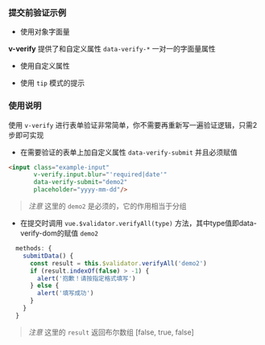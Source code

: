 ### 提交前验证示例

- 使用对象字面量

**v-verify** 提供了和自定义属性 `data-verify-*` 一对一的字面量属性

<vuep template="#demo3"></vuep>

<script v-pre type="text/x-template" id="demo3">
  <style>
    .text {
      color: #4fc08d;
    }
  </style>

  <template>
    <div>
      <div>
        <label>日期</label>
        <p>
          <input class="example-input"
                v-verify.input.blur="{
                  regs: 'required|date:YYYY/MM/DD',
                  submit: 'demo3',
                  name: '日期'
                }"
                placeholder="YYYY/MM/DD"/>
        </p>
      </div>

      <div>
        <label>电话</label>
        <p>
          <input class="example-input"
                v-verify.input.blur="{
                  regs: 'required|numberic|len:11|max:11',
                  submit: 'demo3',
                  name: '电话'
                }"
                placeholder="电话"/>
        </p>
      </div>

      <div>
        <label>姓名</label>
        <p>
          <input class="example-input"
                v-verify.input.blur="{
                  regs: 'required',
                  submit: 'demo3',
                  name: '姓名'
                }"
                placeholder="姓名"/>
        </p>
      </div>

      <div>
        <button class="example-btn example-btn_default"
                @click="submitData">
          提交
        </button>
      </div> 
    </div>
  </template>

  <script>
    module.exports = {
      data () {
        return {
          time: '2017/09/09'
        }
      },
      methods: {
        submitData() {
          const result = this.$validator.verifyAll('demo3')
          if (result.indexOf(false) > -1) {
            // alert('抱歉！请按指定格式填写')
          } else {
            alert('填写成功')
          }
        }
      }
    }
  </script>
</script>


- 使用自定义属性

<vuep template="#demo2"></vuep>

<script v-pre type="text/x-template" id="demo2">
  <style>
    .text {
      color: #4fc08d;
    }
  </style>

  <template>
    <div>
      <div>
        <label>日期</label>
        <p>
          <input class="example-input"
                v-verify.input.blur="'required|date:YYYY-MM-DD'"
                data-verify-submit="demo2"
                placeholder="YYYY-MM-DD"/>
        </p>
      </div>

      <div>
        <label>电话</label>
        <p>
          <input class="example-input"
                data-verify-name="电话"
                v-verify.input.blur="'required|numberic|len:11|max:11'"
                data-verify-submit="demo2"
                placeholder="电话"/>
        </p>
      </div>

      <div>
        <label>姓名</label>
        <p>
          <input class="example-input"
                v-verify.input.blur="'required'"
                data-verify-submit="demo2"
                placeholder="姓名"/>
        </p>
      </div>

      <div>
        <button class="example-btn example-btn_default"
                @click="submitData">
          提交
        </button>
      </div>
    </div>
  </template>

  <script>
    module.exports = {
      data () {
        return {
          time: '2017/09/09'
        }
      },
      methods: {
        submitData() {
          const result = this.$validator.verifyAll('demo2')
          if (result.indexOf(false) > -1) {
            alert(`抱歉！请按指定格式填写${result.join(' | ')}`)
          } else {
            alert(`填写成功${result.join(' | ')}`)
          }
        }
      }
    }
  </script>
</script>

- 使用 `tip` 模式的提示

<vuep template="#demo4"></vuep>

<script v-pre type="text/x-template" id="demo4">
  <style>
    .text {
      color: #4fc08d;
    }
  </style>

  <template>
    <div>
      <div>
        <label>日期</label>
        <p>
          <input class="example-input"
                v-verify.input.blur="{
                  regs: 'required|date:YYYY/MM/DD',
                  submit: 'demo4',
                  mode: 'tip',
                  name: '日期'
                }"
                placeholder="YYYY/MM/DD"/>
        </p>
      </div>

      <div>
        <label>电话</label>
        <p>
          <input class="example-input"
                v-verify.input.blur="{
                  regs: 'required|numberic|len:11',
                  submit: 'demo4',
                  mode: 'tip',
                  name: '电话'
                }"
                placeholder="电话"/>
        </p>
      </div>

      <div>
        <label>姓名</label>
        <p>
          <input class="example-input"
                v-verify.input.blur="{
                  regs: 'required',
                  submit: 'demo4',
                  mode: 'tip',
                  name: '姓名'
                }"
                placeholder="姓名"/>
        </p>
      </div>

      <div>
        <button class="example-btn example-btn_default"
                @click="submitData">
          提交
        </button>
      </div> 
    </div>
  </template>

  <script>
    module.exports = {
      data () {
        return {
          time: '2017/09/09'
        }
      },
      methods: {
        submitData() {
          const result = this.$validator.verifyAll('demo4')
          if (result.indexOf(false) > -1) {
            // alert('抱歉！请按指定格式填写')
          } else {
            alert('填写成功')
          }
        }
      }
    }
  </script>
</script>

### 使用说明

使用 `v-verify` 进行表单验证非常简单，你不需要再重新写一遍验证逻辑，只需2步即可实现
 - 在需要验证的表单上加自定义属性 `data-verify-submit` 并且必须赋值

 ```html
 <input class="example-input"
        v-verify.input.blur="'required|date'"
        data-verify-submit="demo2"
        placeholder="yyyy-mm-dd"/>
 ```

> *注意* 这里的 `demo2` 是必须的，它的作用相当于分组

- 在提交时调用 `vue.$validator.verifyAll(type)` 方法，其中type值即data-verify-dom的赋值 `demo2`

```javascript
  methods: {
    submitData() {
      const result = this.$validator.verifyAll('demo2')
      if (result.indexOf(false) > -1) {
        alert('抱歉！请按指定格式填写')
      } else {
        alert('填写成功')
      }
    }
  }
```

> *注意* 这里的 `result` 返回布尔数组 [false, true, false]
